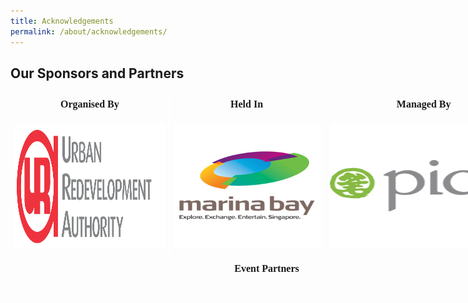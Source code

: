 ```yaml
---
title: Acknowledgements
permalink: /about/acknowledgements/
---
```


## Our Sponsors and Partners




<style type="text/css">
.tg  {border-collapse:collapse;border-spacing:0;}
.tg td{font-family:Arial, sans-serif;font-size:14px;padding:10px 5px;border-style:solid;border-width:1px;overflow:hidden;word-break:normal;border-color:black;}
.tg th{font-family:Arial, sans-serif;font-size:14px;font-weight:normal;padding:10px 5px;border-style:solid;border-width:1px;overflow:hidden;word-break:normal;border-color:black;}
.tg .tg-8jgo{border-color:#ffffff;text-align:center;vertical-align:top}
.tg .tg-9mte{font-weight:bold;font-size:16px;font-family:serif !important;;border-color:#ffffff;text-align:center;vertical-align:top}
.tg .tg-8ceb{font-size:16px;font-family:Georgia, serif !important;;border-color:#ffffff;text-align:center;vertical-align:top}
</style>
<table class="tg" style="undefined;table-layout: fixed; width: 820px">
<colgroup>
<col style="width: 253px">
<col style="width: 250px">
<col style="width: 317px">
</colgroup>
  <tr>
    <th class="tg-9mte">Organised By</th>
    <th class="tg-9mte">Held In</th>
    <th class="tg-9mte">Managed By</th>
  </tr>
  <tr>
    <td class="tg-8jgo"><a href="https://www.ura.gov.sg/Corporate" target="_self"><img src="/images/URA_logo.gif" alt="Urban Redevelopment Authority" style="width:300px;height:200px;" class="GeneratedImage"></a></td>
    <td class="tg-8jgo"><img src="/images/MB-logo.jpg" alt="Marina Bay" style="width:300px;height:200px;" class="GeneratedImage"></a></td>
    <td class="tg-8jgo"><a href="https://www.pico.com/en/" target="_self"><img src="/images/Pico-logo.jpg" alt="Pico Art International" style="width:300px;height:200px;" class="GeneratedImage"></td>
  </tr>
  <tr>
    <td class="tg-9mte" colspan="3">Event Partners</td>
  </tr>
  <tr>
    <td class="tg-8ceb"></td>
    <td class="tg-8ceb"></td>
    <td class="tg-8ceb"></td>
  </tr>
</table>
